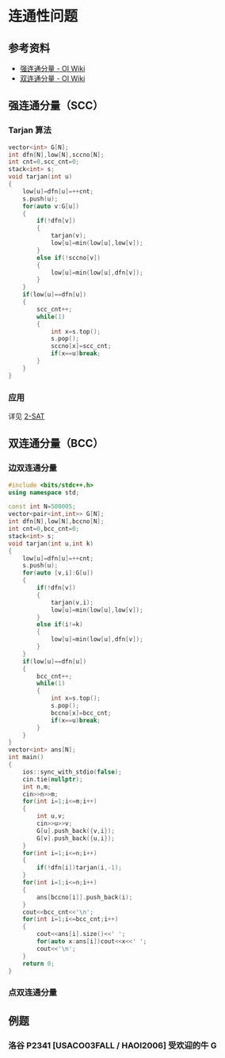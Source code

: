 # 连通性问题

## 参考资料

- [强连通分量 - OI Wiki](https://oi-wiki.org/graph/scc/)
- [双连通分量 - OI Wiki](https://oi-wiki.org/graph/bcc/)

## 强连通分量（SCC）

### Tarjan 算法

```cpp
vector<int> G[N];
int dfn[N],low[N],sccno[N];
int cnt=0,scc_cnt=0;
stack<int> s;
void tarjan(int u)
{
    low[u]=dfn[u]=++cnt;
    s.push(u);
    for(auto v:G[u])
    {
        if(!dfn[v])
        {
            tarjan(v);
            low[u]=min(low[u],low[v]);
        }
        else if(!sccno[v])
        {
            low[u]=min(low[u],dfn[v]);
        }
    }
    if(low[u]==dfn[u])
    {
        scc_cnt++;
        while(1)
        {
            int x=s.top();
            s.pop();
            sccno[x]=scc_cnt;
            if(x==u)break;
        }
    }
}
```

### 应用

详见 [2-SAT](./2sat)

## 双连通分量（BCC）

### 边双连通分量

```cpp
#include <bits/stdc++.h>
using namespace std;

const int N=500005;
vector<pair<int,int>> G[N];
int dfn[N],low[N],bccno[N];
int cnt=0,bcc_cnt=0;
stack<int> s;
void tarjan(int u,int k)
{
	low[u]=dfn[u]=++cnt;
	s.push(u);
	for(auto [v,i]:G[u])
	{
		if(!dfn[v])
		{
			tarjan(v,i);
			low[u]=min(low[u],low[v]);
		}
		else if(i!=k)
		{
			low[u]=min(low[u],dfn[v]);
		}
	}
	if(low[u]==dfn[u])
	{
		bcc_cnt++;
		while(1)
		{
			int x=s.top();
			s.pop();
			bccno[x]=bcc_cnt;
			if(x==u)break;
		}
	}
}
vector<int> ans[N];
int main()
{
	ios::sync_with_stdio(false);
	cin.tie(nullptr);
	int n,m;
	cin>>n>>m;
	for(int i=1;i<=m;i++)
	{
		int u,v;
		cin>>u>>v;
		G[u].push_back({v,i});
		G[v].push_back({u,i});
	}
	for(int i=1;i<=n;i++)
	{
		if(!dfn[i])tarjan(i,-1);
	}
	for(int i=1;i<=n;i++)
	{
		ans[bccno[i]].push_back(i);
	}
	cout<<bcc_cnt<<'\n';
	for(int i=1;i<=bcc_cnt;i++)
	{
		cout<<ans[i].size()<<' ';
		for(auto x:ans[i])cout<<x<<' ';
		cout<<'\n';
	}
	return 0;
}
```

### 点双连通分量

## 例题

### 洛谷 P2341 [USACO03FALL / HAOI2006] 受欢迎的牛 G

<Problem id="P2341" />
